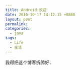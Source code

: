 ```yaml
---
title: Android:欢迎
date: 2016-10-17 14:12:15 +0800
layout: post
permalink:
categories:
  - java
tags:
  - Life
  - 生活
---
```

我得把这个博客折腾好．
